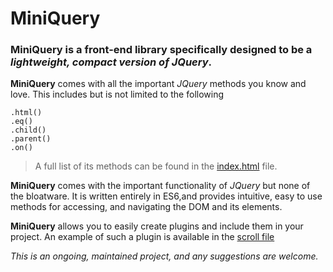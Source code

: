 # MiniQuery

### **MiniQuery** is a front-end library specifically designed to be a *lightweight, compact version of JQuery*. 

**MiniQuery** comes with all the important _JQuery_ methods you know and love. This includes but is not limited to the following 
```
.html()
.eq()
.child()
.parent()
.on()
```
> A full list of its methods can be found in the [index.html](index.html) file.



**MiniQuery** comes with the important functionality of _JQuery_ but none of the bloatware. It is written entirely in ES6,and provides intuitive, easy to use methods for accessing, and navigating the DOM and its elements. 

**MiniQuery** allows you to easily create plugins and include them in your project.
An example of such a plugin is available in the [scroll file](PlugIns/detectScroll.js)


*This is an ongoing, maintained project, and any suggestions are welcome.*
